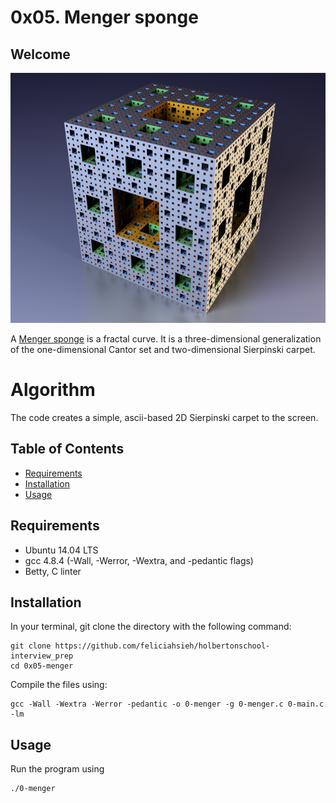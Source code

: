 # 0x05. Menger sponge

## Welcome
<p align="center"><img src="Menger.png" height="400px" /></p>

A [Menger sponge](https://en.wikipedia.org/wiki/Menger_sponge) is a fractal curve. It is a three-dimensional generalization of the one-dimensional Cantor set and two-dimensional Sierpinski carpet.

# Algorithm
The code creates a simple, ascii-based 2D Sierpinski carpet to the screen.

## Table of Contents
* [Requirements](#requirements)
* [Installation](#installation)
* [Usage](#usage)

## Requirements
* Ubuntu 14.04 LTS
* gcc 4.8.4 (-Wall, -Werror, -Wextra, and -pedantic flags)
* Betty, C linter

## Installation
In your terminal, git clone the directory with the following command:
```
git clone https://github.com/feliciahsieh/holbertonschool-interview_prep
cd 0x05-menger
```

Compile the files using:

```
gcc -Wall -Wextra -Werror -pedantic -o 0-menger -g 0-menger.c 0-main.c -lm
```

## Usage

Run the program using

```
./0-menger
```
